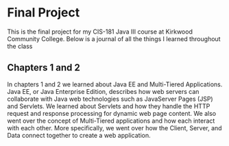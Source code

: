# Final Project

This is the final project for my CIS-181 Java III course at Kirkwood Community College. Below is a 
journal of all the things I learned throughout the class

## Chapters 1 and 2

In chapters 1 and 2 we learned about Java EE and Multi-Tiered Applications.
Java EE, or Java Enterprise Edition, describes how web servers can collaborate
with Java web technologies such as JavaServer Pages (JSP) and Servlets.
We learned about Servlets and how they handle the HTTP request and response processing
for dynamic web page content. We also went over the concept of Multi-Tiered applications
and how each interact with each other. More specifically, we went over how the Client, Server, 
and Data connect together to create a web application.